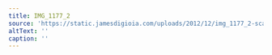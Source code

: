 ```yaml
---
title: IMG_1177_2
source: 'https://static.jamesdigioia.com/uploads/2012/12/img_1177_2-scaled.jpg'
altText: ''
caption: ''
---
```


